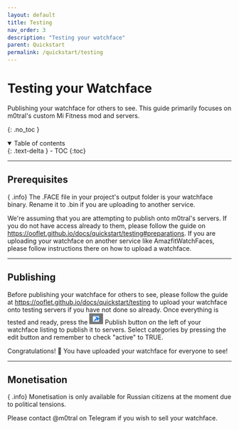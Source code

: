 ```yaml
---
layout: default
title: Testing
nav_order: 3
description: "Testing your watchface"
parent: Quickstart
permalink: /quickstart/testing
---
```

# Testing your Watchface

Publishing your watchface for others to see. This guide primarily focuses on m0tral's custom Mi Fitness mod and servers.

{: .no_toc }

<details open markdown="block">
  <summary>
    Table of contents
  </summary>
  {: .text-delta }
- TOC
{:toc}
</details>

---

## Prerequisites 
{ .info}
The .FACE file in your project's output folder is your watchface binary. Rename it to .bin if you are uploading to another service.

We're assuming that you are attempting to publish onto m0tral's servers. If you do not have access already to them, please follow the guide on https://ooflet.github.io/docs/quickstart/testing#preparations. If you are uploading your watchface on another service like AmazfitWatchFaces, please follow instructions there on how to upload a watchface.

---

## Publishing

Before publishing your watchface for others to see, please follow the guide at https://ooflet.github.io/docs/quickstart/testing to upload your watchface onto testing servers if you have not done so already. Once everything is tested and ready, press the ![publish](../Images/publish-button.png) Publish button on the left of your watchface listing to publish it to servers. Select categories by pressing the edit button and remember to check "active" to TRUE.

Congratulations! 🥳 You have uploaded your watchface for everyone to see!

---

## Monetisation
{ .info}
Monetisation is only available for Russian citizens at the moment due to political tensions.

Please contact @m0tral on Telegram if you wish to sell your watchface.